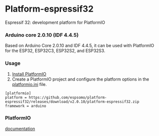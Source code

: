 # Platform-espressif32

Espressif 32: development platform for PlatformIO

### Arduino core 2.0.10 (IDF 4.4.5)
Based on Arduino Core 2.0.10 and IDF 4.4.5, it can be used with PlatformIO for the ESP32, ESP32C3, ESP32S2, and ESP32S3.

### Usage

1. [Install PlatformIO](http://platformio.org)
2. Create a PlatformIO project and configure the platform options in the [platformio.ini](http://docs.platformio.org/page/projectconf.html) file.

```
[platformio]
platform = https://github.com/espsomo/platform-espressif32/releases/download/v2.0.10/platform-espressif32.zip
framework = arduino
```
### PlatformIO
 [documentation](http://docs.platformio.org/page/platforms/espressif32.html)

